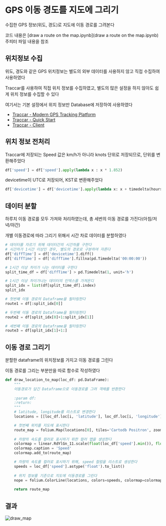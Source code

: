 # GPS 이동 경도를 지도에 그리기

수집한 GPS 정보(위도, 경도)로 지도에 이동 경로를 그려본다

코드 내용은 [draw a route on the map.ipynb](draw a route on the map.ipynb) 주피터 파일 내용을 참조

## 위치정보 수집
위도, 경도와 같은 GPS 위치정보는 별도의 외부 데이터를 사용하지 않고 직접 수집하여 사용하였다

Traccar를 사용하여 직접 위치 정보를 수집하였고, 별도의 많은 설정을 하지 않아도 쉽게 위치 정보를 수집할 수 있다

여기서는 기본 설정에서 위치 정보만 Database에 저장하여 사용하였다
- [Traccar - Modern GPS Tracking Platform](https://www.traccar.org/)
- [Traccar - Quick Start](https://www.traccar.org/quick-start/)
- [Traccar - Client](https://www.traccar.org/client/)


## 위치 정보 전처리
Traccar에 저장되는 Speed 값은 km/h가 아니라 knots 단위로 저장되므로, 단위를 변환해주었다
```python
df['speed'] = df['speed'].apply(lambda x : x * 1.852)
```
devicetime이 UTC로 저장되어, KST로 변환해주었다
```python
df['devicetime'] = df['devicetime'].apply(lambda x: x + timedelta(hours=9))
```
## 데이터 분할
하루치 이동 경로를 모두 가져와 처리하였는데, 총 세번의 이동 경로를 가진다(아침/저녁/야간)

개별 이동경로에 따라 그리기 위해서 시간 차로 데이터를 분할하였다

```python
# 데이터를 자르기 위해 데이터간의 시간차를 구한다
# 시간차가 1시간 이상인 경우, 별도의 경로로 구분하여 자른다
df['diffTime'] = df['devicetime'].diff()
df['diffTime'] = df['diffTime'].fillna(pd.Timedelta('00:00:00'))

# 1시간 이상 차이가 나는 데이터를 구한다
split_time_df = df['diffTime'] > pd.Timedelta(1, unit='h')

# 1시간 이상 차이가나는 데이터의 인덱스를 가져온디
split_idx = list(df[split_time_df].index)
split_idx

# 첫번째 이동 경로의 Dataframe을 필터링한다
route1 = df[:split_idx[0]]

# 두번째 이동 경로의 Dataframe을 필터링한다
route2 = df[split_idx[0]+1:split_idx[1]]

# 세번째 이동 경로의 Dataframe을 필터링한다
route3 = df[split_idx[1]+1:]
```

## 이동 경로 그리기
분할한 dataframe의 위치정보를 가지고 이동 경로를 그린다

이동 경로를 그리는 부분만을 따로 함수로 작성하였다
```python
def draw_location_to_map(loc_df: pd.DataFrame):
    """
    이동경로가 담긴 Dataframe으로 이동경로를 그려 객체를 반환한다
    
    :param df:
    :return:
    """
    # latitude, longitude를 리스트로 변경한다
    locations = [[loc_df.loc[i, 'latitude'], loc_df.loc[i, 'longitude']] for i in loc_df.index]

    # 첫번째 위치를 지도에 표시한다
    route_map = folium.Map(locations[0], tiles='Cartodb Positron', zoom_start=12)
    
    # 차량의 속도를 컬러로 표시하기 위한 컬러 맵을 생성한다
    colormap = linear.RdYlGn_11.scale(float(loc_df['speed'].min()), float(loc_df['speed'].max())).to_step(10)
    colormap.caption = 'Speed'
    colormap.add_to(route_map)

    # 차량의 속도를 컬러로 표시하기 위해, speed 컬럼을 리스트로 생성한다
    speeds = loc_df['speed'].astype('float').to_list()
    
    # 위치 정보를 기준으로 지도에 이동경로를 그린다
    nope = folium.ColorLine(locations, colors=speeds, colormap=colormap, weight=4).add_to(route_map)
    
    return route_map
```

## 결과
![draw_map](https://user-images.githubusercontent.com/31076511/141807855-2537d768-5a59-47c3-8391-e49f97f16d5b.png)